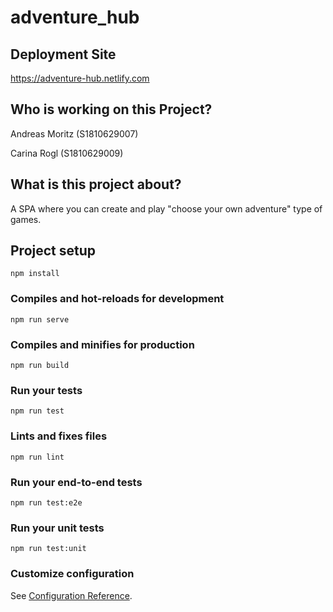 # adventure_hub

## Deployment Site
https://adventure-hub.netlify.com

## Who is working on this Project?
Andreas Moritz (S1810629007)

Carina Rogl (S1810629009)

## What is this project about?
A SPA where you can create and play "choose your own adventure" type of games.

## Project setup
```
npm install
```

### Compiles and hot-reloads for development
```
npm run serve
```

### Compiles and minifies for production
```
npm run build
```

### Run your tests
```
npm run test
```

### Lints and fixes files
```
npm run lint
```

### Run your end-to-end tests
```
npm run test:e2e
```

### Run your unit tests
```
npm run test:unit
```

### Customize configuration
See [Configuration Reference](https://cli.vuejs.org/config/).
